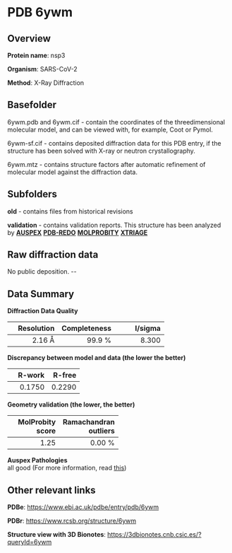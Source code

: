 # PDB 6ywm

## Overview

**Protein name**: nsp3

**Organism**: SARS-CoV-2

**Method**: X-Ray Diffraction

## Basefolder

6ywm.pdb and 6ywm.cif - contain the coordinates of the threedimensional molecular model, and can be viewed with, for example, Coot or Pymol.

6ywm-sf.cif - contains deposited diffraction data for this PDB entry, if the structure has been solved with X-ray or neutron crystallography.

6ywm.mtz - contains structure factors after automatic refinement of molecular model against the diffraction data.

## Subfolders



**old** - contains files from historical revisions

**validation** - contains validation reports. This structure has been analyzed by [**AUSPEX**](https://github.com/thorn-lab/coronavirus_structural_task_force/tree/master/pdb/nsp3/SARS-CoV-2/6ywm/validation/auspex) [**PDB-REDO**](https://github.com/thorn-lab/coronavirus_structural_task_force/tree/master/pdb/nsp3/SARS-CoV-2/6ywm/validation/pdb-redo) [**MOLPROBITY**](https://github.com/thorn-lab/coronavirus_structural_task_force/tree/master/pdb/nsp3/SARS-CoV-2/6ywm/validation/molprobity) [**XTRIAGE**](https://github.com/thorn-lab/coronavirus_structural_task_force/blob/master/pdb/nsp3/SARS-CoV-2/6ywm/validation/Xtriage_output.log) 

## Raw diffraction data

No public deposition. --<br> 

## Data Summary
**Diffraction Data Quality**

|   | Resolution | Completeness| I/sigma |
|---|-------------:|----------------:|--------------:|
|   |2.16 Å|99.9  %|<img width=50/>8.300|

**Discrepancy between model and data (the lower the better)**

|   | **R-work**| **R-free**   
|---|-------------:|----------------:|           
||  0.1750|  0.2290|

**Geometry validation (the lower, the better)**

|   |**MolProbity<br>score**| **Ramachandran<br>outliers** 
|---|-------------:|----------------:|
||  1.25|  0.00 %|

**Auspex Pathologies**<br> all good (For more information, read [this](https://github.com/thorn-lab/coronavirus_structural_task_force/blob/master/pdb/nsp3/SARS-CoV-2/6ywm/validation/auspex/6ywm_auspex_comments.txt))

 



## Other relevant links 
**PDBe**:  https://www.ebi.ac.uk/pdbe/entry/pdb/6ywm
 
**PDBr**: https://www.rcsb.org/structure/6ywm 

**Structure view with 3D Bionotes**: https://3dbionotes.cnb.csic.es/?queryId=6ywm

